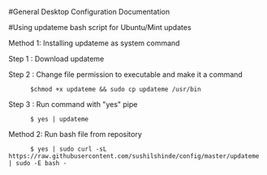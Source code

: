 #General Desktop Configuration Documentation 


#Using updateme bash script for Ubuntu/Mint updates

Method 1: Installing updateme as system command

Step 1 :  Download updateme

Step 2 :  Change file permission to executable and make it a command
          
          $chmod +x updateme && sudo cp updateme /usr/bin

Step 3 :  Run command with "yes" pipe 
          
          $ yes | updateme


Method 2: Run bash file from repository 

          $ yes | sudo curl -sL https://raw.githubusercontent.com/sushilshinde/config/master/updateme | sudo -E bash -
